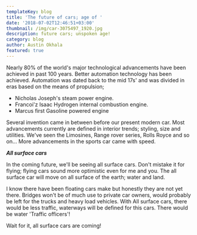 ```yaml
---
templateKey: blog
title: 'The future of cars; age of '
date: '2018-07-02T12:46:51+03:00'
thumbnail: /img/car-3075497_1920.jpg
description: future cars; unspoken age!
category: blog
author: Austin Okhala
featured: true
---
```

Nearly 80% of the world's major technological advancements have been achieved in past 100 years. Better automation technology has been achieved. Automation was dated back to the mid 17s' and was divided in eras based on the means of propulsion;

* Nicholas Joseph's steam power engine.
* Francoi'z Isaac Hydrogen internal combustion engine.
* Marcus first Gasoline powered engine

Several invention came in between before our present modern car. Most advancements currently are defined in interior trends; styling, size and utilities. We've seen the Limosines, Range rover series, Rolls Royce and so on... More advancements in the sports car came with speed. 

_**All surface cars**_

In the coming future, we'll be seeing all surface cars. Don't mistake it for flying; flying cars sound more optimistic even for me and you. The all surface car will move on all surface of the earth; water and land.

I know there have been floating cars make but honestly they are not yet there. Bridges won't be of much use to private car owners, would probably be left for the trucks and heavy load vehicles. With All surface cars, there would be less traffic, waterways will be defined for this cars. There would be water 'Traffic officers'!

Wait for it, all surface cars are coming!
